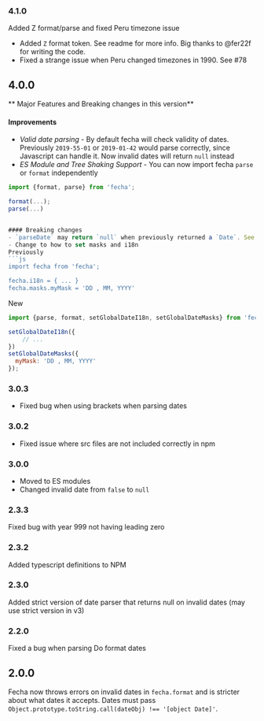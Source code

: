 ### 4.1.0
Added Z format/parse and fixed Peru timezone issue
- Added `Z` format token. See readme for more info. Big thanks to @fer22f for writing the code.
- Fixed a strange issue when Peru changed timezones in 1990. See #78 

## 4.0.0
** Major Features and  Breaking changes in this version**

#### Improvements
- *Valid date parsing* - By default fecha will check validity of dates. Previously `2019-55-01` or `2019-01-42` would parse correctly, since Javascript can handle it. Now invalid dates will return `null` instead
- *ES Module and Tree Shaking Support* - You can now import fecha `parse` or `format` independently
```js
import {format, parse} from 'fecha';

format(...);
parse(...)


#### Breaking changes
- `parseDate` may return `null` when previously returned a `Date`. See improvements above, but invalid dates will return `null` now
- Change to how to set masks and i18n
Previously
```js
import fecha from 'fecha';

fecha.i18n = { ... }
fecha.masks.myMask = 'DD , MM, YYYY' 
```

New
```js
import {parse, format, setGlobalDateI18n, setGlobalDateMasks} from 'fecha';

setGlobalDateI18n({
    // ...
})
setGlobalDateMasks({
  myMask: 'DD , MM, YYYY'
});
```

### 3.0.3
- Fixed bug when using brackets when parsing dates
### 3.0.2
- Fixed issue where src files are not included correctly in npm

### 3.0.0
- Moved to ES modules
- Changed invalid date from `false` to `null`

### 2.3.3
Fixed bug with year 999 not having leading zero

### 2.3.2
Added typescript definitions to NPM

### 2.3.0
Added strict version of date parser that returns null on invalid dates (may use strict version in v3)

### 2.2.0
Fixed a bug when parsing Do format dates

## 2.0.0
Fecha now throws errors on invalid dates in `fecha.format` and is stricter about what dates it accepts. Dates must pass `Object.prototype.toString.call(dateObj) !== '[object Date]'`.
